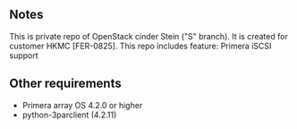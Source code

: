 Notes
-----

This is private repo of OpenStack cinder Stein ("S" branch).
It is created for customer HKMC [FER-0825].
This repo includes feature: Primera iSCSI support

Other requirements
------------------
* Primera array OS 4.2.0 or higher
* python-3parclient (4.2.11)

